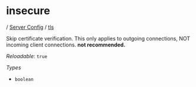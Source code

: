 # insecure

/ [Server Config](/ref/config/index.md) / [tls](/ref/config/tls/index.md) 

Skip certificate verification. This only applies to outgoing connections, NOT incoming client connections. **not recommended.**

*Reloadable*: `true`

*Types*

- `boolean`



